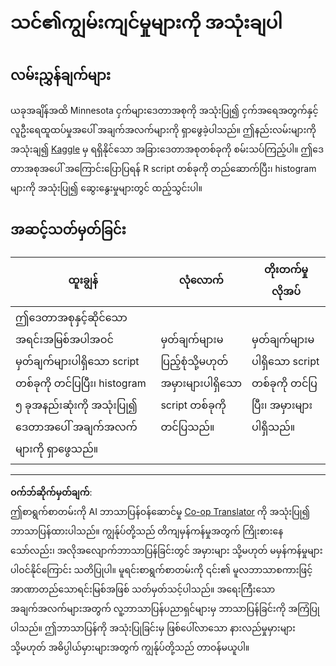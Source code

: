 <!--
CO_OP_TRANSLATOR_METADATA:
{
  "original_hash": "a233d542512136c4dd29aad38ca0175f",
  "translation_date": "2025-08-30T18:53:58+00:00",
  "source_file": "3-Data-Visualization/R/10-visualization-distributions/assignment.md",
  "language_code": "my"
}
-->
# သင်၏ကျွမ်းကျင်မှုများကို အသုံးချပါ

## လမ်းညွှန်ချက်များ

ယခုအချိန်အထိ Minnesota ငှက်များဒေတာအစုကို အသုံးပြု၍ ငှက်အရေအတွက်နှင့် လူဦးရေထူထပ်မှုအပေါ် အချက်အလက်များကို ရှာဖွေခဲ့ပါသည်။ ဤနည်းလမ်းများကို အသုံးချ၍ [Kaggle](https://www.kaggle.com/) မှ ရရှိနိုင်သော အခြားဒေတာအစုတစ်ခုကို စမ်းသပ်ကြည့်ပါ။ ဤဒေတာအစုအပေါ် အကြောင်းပြောပြရန် R script တစ်ခုကို တည်ဆောက်ပြီး၊ histogram များကို အသုံးပြု၍ ဆွေးနွေးမှုများတွင် ထည့်သွင်းပါ။

## အဆင့်သတ်မှတ်ခြင်း

ထူးချွန် | လုံလောက် | တိုးတက်မှုလိုအပ်
--- | --- | --- |
ဤဒေတာအစုနှင့်ဆိုင်သော အရင်းအမြစ်အပါအဝင် မှတ်ချက်များပါရှိသော script တစ်ခုကို တင်ပြပြီး၊ histogram ၅ ခုအနည်းဆုံးကို အသုံးပြု၍ ဒေတာအပေါ် အချက်အလက်များကို ရှာဖွေသည်။ | မှတ်ချက်များမပြည့်စုံသို့မဟုတ် အမှားများပါရှိသော script တစ်ခုကို တင်ပြသည်။ | မှတ်ချက်များမပါရှိသော script တစ်ခုကို တင်ပြပြီး၊ အမှားများပါရှိသည်။

---

**ဝက်ဘ်ဆိုက်မှတ်ချက်**:  
ဤစာရွက်စာတမ်းကို AI ဘာသာပြန်ဝန်ဆောင်မှု [Co-op Translator](https://github.com/Azure/co-op-translator) ကို အသုံးပြု၍ ဘာသာပြန်ထားပါသည်။ ကျွန်ုပ်တို့သည် တိကျမှန်ကန်မှုအတွက် ကြိုးစားနေသော်လည်း၊ အလိုအလျောက်ဘာသာပြန်ခြင်းတွင် အမှားများ သို့မဟုတ် မမှန်ကန်မှုများ ပါဝင်နိုင်ကြောင်း သတိပြုပါ။ မူရင်းစာရွက်စာတမ်းကို ၎င်း၏ မူလဘာသာစကားဖြင့် အာဏာတည်သောရင်းမြစ်အဖြစ် သတ်မှတ်သင့်ပါသည်။ အရေးကြီးသော အချက်အလက်များအတွက် လူ့ဘာသာပြန်ပညာရှင်များမှ ဘာသာပြန်ခြင်းကို အကြံပြုပါသည်။ ဤဘာသာပြန်ကို အသုံးပြုခြင်းမှ ဖြစ်ပေါ်လာသော နားလည်မှုမှားများ သို့မဟုတ် အဓိပ္ပါယ်မှားများအတွက် ကျွန်ုပ်တို့သည် တာဝန်မယူပါ။